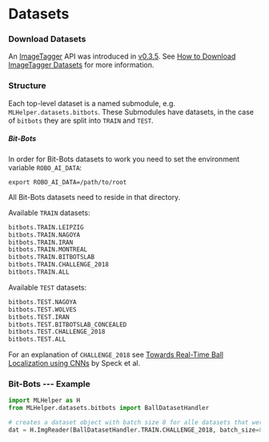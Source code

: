 # Datasets

### Download Datasets

An [ImageTagger](https://imagetagger.bit-bots.de) API was introduced in [v0.3.5](https://github.com/Daniel451/MLHelper/releases/tag/v0.3.5). See [How to Download ImageTagger Datasets](imagetagger.md) for more information.

### Structure

Each top-level dataset is a named submodule, e.g. `MLHelper.datasets.bitbots`. These Submodules have datasets, in the case of `bitbots` they are split into `TRAIN` and `TEST`.

##### Bit-Bots

In order for Bit-Bots datasets to work you need to set the environment variable `ROBO_AI_DATA`:

```export ROBO_AI_DATA=/path/to/root```

All Bit-Bots datasets need to reside in that directory.

Available ``TRAIN`` datasets:

```python
bitbots.TRAIN.LEIPZIG
bitbots.TRAIN.NAGOYA
bitbots.TRAIN.IRAN
bitbots.TRAIN.MONTREAL
bitbots.TRAIN.BITBOTSLAB
bitbots.TRAIN.CHALLENGE_2018
bitbots.TRAIN.ALL
```

Available ``TEST`` datasets:

```python
bitbots.TEST.NAGOYA
bitbots.TEST.WOLVES
bitbots.TEST.IRAN
bitbots.TEST.BITBOTSLAB_CONCEALED
bitbots.TEST.CHALLENGE_2018
bitbots.TEST.ALL
```

For an explanation of `CHALLENGE_2018` see [Towards Real-Time Ball Localization using CNNs](https://robocup.informatik.uni-hamburg.de/wp-content/uploads/2018/06/2018_Speck_Ball_Localization.pdf) by Speck et al.

### Bit-Bots --- Example

```python
import MLHelper as H
from MLHelper.datasets.bitbots import BallDatasetHandler

# creates a dataset object with batch size 8 for alle datasets that were included in 'CHALLENGE 2018'
dat = H.ImgReader(BallDatasetHandler.TRAIN.CHALLENGE_2018, batch_size=8)
```
